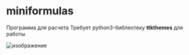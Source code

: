 # miniformulas
Программа для расчета
Требует python3-библеотеку **ttkthemes** для работы

![изображение](https://user-images.githubusercontent.com/65603607/111703287-1cf77600-8846-11eb-9cf2-16f467c7653b.png)

